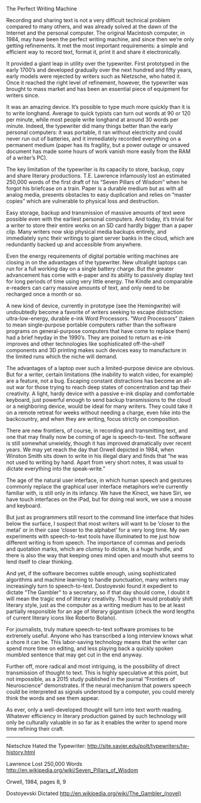 
The Perfect Writing Machine

Recording and sharing text is not a very difficult technical problem compared to many others, and was already solved at the dawn of the Internet and the personal computer. The original Macintosh computer, in 1984, may have been the perfect writing machine, and since then we’re only getting refinements. It met the most important requirements: a simple and efficient way to record text, format it, print it and share it electronically.

It provided a giant leap in utility over the typewriter. First prototyped in the early 1700’s and developed gradually over the next hundred and fifty years, early models were rejected by writers such as Nietzsche, who hated it. Once it reached the right level of refinement, however, the typewriter was brought to mass market and has been an essential piece of equipment for writers since.

It was an amazing device. It’s possible to type much more quickly than it is to write longhand. Average to quick typists can turn out words at 90 or 120 per minute, while most people write longhand at around 30 words per minute. Indeed, the typewriter did many things better than the early personal computers: it was portable, it ran without electricity and could never run out of batteries, and it immediately recorded everything on a permanent medium (paper has its fragility, but a power outage or unsaved document has made some hours of work vanish more easily from the RAM of a writer’s PC).

The key limitation of the typewriter is its capacity to store, backup, copy and share literary productions. T.E. Lawrence infamously lost an estimated 250,000 words of the first draft of his “Seven Pillars of Wisdom” when he forgot his briefcase on a train. Paper is a durable medium but as with all analog media, presents obstacles to easy duplication and relies on “master copies” which are vulnerable to physical loss and destruction.

Easy storage, backup and transmission of massive amounts of text were possible even with the earliest personal computers. And today, it’s trivial for a writer to store their entire works on an SD card hardly bigger than a paper clip. Many writers now skip physical media backups entirely, and immediately sync their writings to giant server banks in the cloud, which are redundantly backed up and accessible from anywhere.

Even the energy requirements of digital portable writing machines are closing in on the advantages of the typewriter. New ultralight laptops can run for a full working day on a single battery charge. But the greater advancement has come with e-paper and its ability to passively display text for long periods of time using very little energy. The Kindle and comparable e-readers can carry massive amounts of text, and only need to be recharged once a month or so.

A new kind of device, currently in prototype (see the Hemingwrite) will undoubtedly become a favorite of writers seeking to escape distraction: ultra-low-energy, durable e-ink Word Processors. “Word Processors” (taken to mean single-purpose portable computers rather than the software programs on general-purpose computers that have come to replace them) had a brief heyday in the 1990’s. They are poised to return as e-ink improves and other technologies like sophisticated off-the-shelf components and 3D printing makes such devices easy to manufacture in the limited runs which the niche will demand.

The advantages of a laptop over such a limited-purpose device are obvious. But for a writer, certain limitations (the inability to watch video, for example) are a feature, not a bug. Escaping constant distractions has become an all-out war for those trying to reach deep states of concentration and tap their creativity. A light, hardy device with a passive e-ink display and comfortable keyboard, just powerful enough to send backup transmissions to the cloud or a neighboring device, would be ideal for many writers. They could take it on a remote retreat for weeks without needing a charge, even hike into the backcountry, and when they are writing, focus strictly on composition.

There are new frontiers, of course, in recording and transmitting text, and one that may finally now be coming of age is speech-to-text. The software is still somewhat unwieldy, though it has improved dramatically over recent years. We may yet reach the day that Orwell depicted in 1984, when Winston Smith sits down to write in his illegal diary and finds that “he was not used to writing by hand. Apart from very short notes, it was usual to dictate everything into the speak-write.”

The age of the natural user interface, in which human speech and gestures commonly replace the graphical user interface metaphors we’re currently familiar with, is still only in its infancy. We have the Kinect, we have Siri, we have touch interfaces on the iPad, but for doing real work, we use a mouse and keyboard.

But just as programmers still resort to the command line interface that hides below the surface, I suspect that most writers will want to be ‘closer to the metal’ or in their case ‘closer to the alphabet’ for a very long time. My own experiments with speech-to-text tools have illuminated to me just how different writing is from speech. The importance of commas and periods and quotation marks, which are clumsy to dictate, is a huge hurdle, and there is also the way that keeping ones mind open and mouth shut seems to lend itself to clear thinking.

And yet, if the software becomes subtle enough, using sophisticated algorithms and machine learning to handle punctuation, many writers may increasingly turn to speech-to-text. Dostoyevski found it expedient to dictate “The Gambler” to a secretary, so if that day should come, I doubt it will mean the tragic end of literary creativity. Though it would probably shift literary style, just as the computer as a writing medium has to be at least partially responsible for an age of literary gigantism (check the word lengths of current literary icons like Roberto Bolaño).

For journalists, truly mature speech-to-text software promises to be extremely useful. Anyone who has transcribed a long interview knows what a chore it can be. This labor-saving technology means that the writer can spend more time on editing, and less playing back a quickly spoken mumbled sentence that may get cut in the end anyway.

Further off, more radical and most intriguing, is the possibility of direct transmission of thought to text. This is highly speculative at this point, but not impossible, as a 2015 study published in the journal “Frontiers of Neuroscience” demonstrates. If the neural mechanism that powers speech could be interpreted as signals understood by a computer, you could merely think the words and see them appear. 

As ever, only a well-developed thought will turn into text worth reading. Whatever efficiency in literary production gained by such technology will only be culturally valuable in so far as it enables the writer to spend more time refining their craft.


---

Nietschze Hated the Typewriter:
http://site.xavier.edu/polt/typewriters/tw-history.html

Lawrence Lost 250,000 Words
http://en.wikipedia.org/wiki/Seven_Pillars_of_Wisdom

Orwell, 1984, pages 8, 9

Dostoyevski Dictated
http://en.wikipedia.org/wiki/The_Gambler_(novel)








